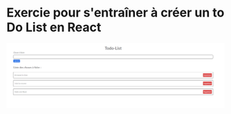# Exercie pour s'entraîner à créer un to Do List en React
<img src="https://github.com/leoPinchon/toDoList/blob/main/apercu/apercu.png">
